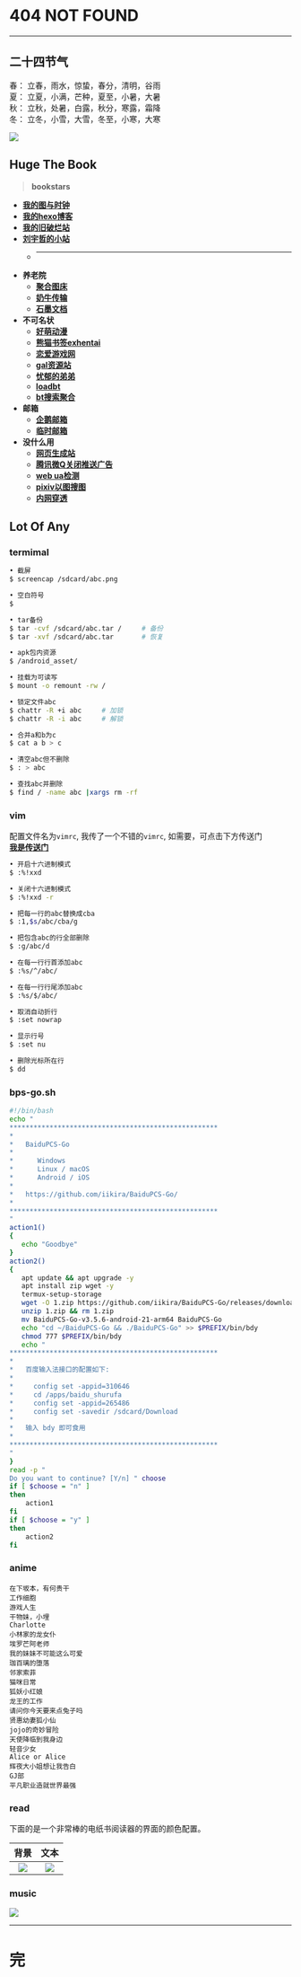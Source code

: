 # 404 NOT FOUND
---

## 二十四节气
 春： 立春，雨水，惊蛰，春分，清明，谷雨  
 夏： 立夏，小满，芒种，夏至，小暑，大暑  
 秋： 立秋，处暑，白露，秋分，寒露，霜降  
 冬： 立冬，小雪，大雪，冬至，小寒，大寒

![](/markdown/pictures/19.png)

## Huge The Book
> **bookstars**  
  - **[我的图与时钟](https://nibazshab.github.io/404/time.html)**
  - **[我的hexo博客](https://nibazshab.github.io)**
  - **[我的旧破烂站](https://github.com/NibaZShab/NibaZShab.github.io/releases)**
  - **[刘宇哲的小站](https://sssssystem.github.io)**
    + ---
  - **养老院**
    + **[聚合图床](https://www.superbed.cn/)**
    + **[奶牛传输](https://cowtransfer.com/)**
    + **[石墨文档](https://shimo.im/)**
  - **不可名状**
    + **[好萌动漫](https://nicemoe.at/)**
    + **[熊猫书签exhentai](https://expanda.org/)**
    + **[恋爱游戏网](https://www.lianaiyx.com/)**
    + **[gal资源站](https://www.nyagal.com/)**
    + **[忧郁的弟弟](https://www.mmgal.com/)**
    + **[loadbt](https://www.loadbt.com/files)**
    + **[bt搜索聚合](https://hao.su/909/)**
  - **邮箱**
    + **[企鹅邮箱](https://w.mail.qq.com)**
    + **[临时邮箱](https://10minutemail.net/m/?lang=zh-cn)**
  - **没什么用**
    + **[网页生成站](http://sc.ilysc.cn/)**
    + **[腾讯微Q关闭推送广告](https://privacy.qq.com/yszc-m.htm)**
    + **[web ua检测](http://service.spiritsoft.cn/ua.html)**
    + **[pixiv以图搜图](http://saucenao.com/)**
    + **[内网穿透](https://ngrok.com)**

## Lot Of Any

### termimal
```sh
• 截屏
$ screencap /sdcard/abc.png
```
```sh
• 空白符号
$ ㅤㅤㅤ
```
```sh
• tar备份
$ tar -cvf /sdcard/abc.tar /     # 备份
$ tar -xvf /sdcard/abc.tar       # 恢复
```
```sh
• apk包内资源
$ /android_asset/
```
```sh
• 挂载为可读写
$ mount -o remount -rw /
```
```sh
• 锁定文件abc
$ chattr -R +i abc     # 加锁
$ chattr -R -i abc     # 解锁
```
```sh
• 合并a和b为c
$ cat a b > c
```
```sh
• 清空abc但不删除
$ : > abc
```
```sh
• 查找abc并删除
$ find / -name abc |xargs rm -rf
```

### vim
配置文件名为``vimrc``, 我传了一个不错的``vimrc``, 如需要，可点击下方传送门  
**[我是传送门](https://github.com/NibaZShab/NibaZShab.github.io/releases/tag/vim)**
```sh
• 开启十六进制模式
$ :%!xxd
```
```sh
• 关闭十六进制模式
$ :%!xxd -r
```
```sh
• 把每一行的abc替换成cba
$ :1,$s/abc/cba/g
```
```sh
• 把包含abc的行全部删除
$ :g/abc/d
```
```sh
• 在每一行行首添加abc
$ :%s/^/abc/
```
```sh
• 在每一行行尾添加abc
$ :%s/$/abc/
```
```sh
• 取消自动折行
$ :set nowrap
```
```sh
• 显示行号
$ :set nu
```
```sh
• 删除光标所在行
$ dd
```

### bps-go.sh
```bash
#!/bin/bash
echo "
****************************************************
*
*   BaiduPCS-Go
*
*      Windows
*      Linux / macOS
*      Android / iOS
*
*   https://github.com/iikira/BaiduPCS-Go/
*
****************************************************
"
action1()
{
   echo "Goodbye"
}
action2()
{
   apt update && apt upgrade -y
   apt install zip wget -y
   termux-setup-storage
   wget -O 1.zip https://github.com/iikira/BaiduPCS-Go/releases/download/v3.5.6/BaiduPCS-Go-v3.5.6-android-21-arm64.zip
   unzip 1.zip && rm 1.zip
   mv BaiduPCS-Go-v3.5.6-android-21-arm64 BaiduPCS-Go
   echo "cd ~/BaiduPCS-Go && ./BaiduPCS-Go" >> $PREFIX/bin/bdy
   chmod 777 $PREFIX/bin/bdy
   echo "
****************************************************
*
*   百度输入法接口的配置如下:
*
*     config set -appid=310646
*     cd /apps/baidu_shurufa
*     config set -appid=265486
*     config set -savedir /sdcard/Download
*
*   输入 bdy 即可食用
*
****************************************************
"
}
read -p " 
Do you want to continue? [Y/n] " choose
if [ $choose = "n" ]
then
    action1
fi
if [ $choose = "y" ]
then
    action2
fi
```

### anime
```
在下坂本，有何贵干
工作细胞
游戏人生
干物妹，小埋
Charlotte
小林家的龙女仆
埃罗芒阿老师
我的妹妹不可能这么可爱
珈百璃的堕落
邻家索菲
猫咪日常
狐妖小红娘
龙王的工作
请问你今天要来点兔子吗
贤惠幼妻狐小仙
jojo的奇妙冒险
天使降临到我身边
轻音少女
Alice or Alice
辉夜大小姐想让我告白
GJ部
平凡职业造就世界最强
```

### read
下面的是一个非常棒的电纸书阅读器的界面的颜色配置。

| 背景 | 文本 | 
| :---: | :---: | 
| ![](/markdown/pictures/01.png) | ![](/markdown/pictures/02.png) |

### music
![](/markdown/pictures/03.png)

---
# 完

